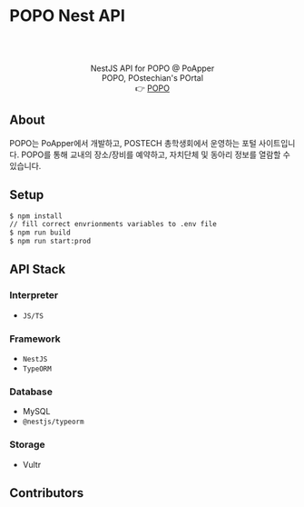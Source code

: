 # POPO Nest API

<br />
<br />

<p align="center">
    NestJS API for POPO @ PoApper
    <br />
    POPO, POstechian's POrtal
    <br />
    👉 <a href="http://popo.postech.ac.kr">POPO</a>
</p>

## About

POPO는 PoApper에서 개발하고, POSTECH 총학생회에서 운영하는 포털 사이트입니다. POPO를 통해 교내의 장소/장비를 예약하고, 자치단체 및 동아리 정보를 열람할 수 있습니다.


## Setup

``` bash
$ npm install
// fill correct envrionments variables to .env file
$ npm run build
$ npm run start:prod
```

## API Stack

### Interpreter

- `JS/TS`

### Framework

- `NestJS`
- `TypeORM`

### Database

- MySQL
- `@nestjs/typeorm`

### Storage

- Vultr

## Contributors


